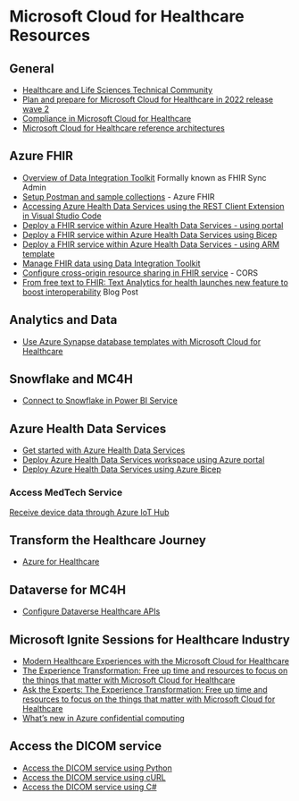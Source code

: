 # Microsoft Cloud for Healthcare Resources

## General

+ [Healthcare and Life Sciences Technical Community](https://techcommunity.microsoft.com/t5/healthcare-and-life-sciences/ct-p/HealthcareAndLifeSciences)
+ [Plan and prepare for Microsoft Cloud for Healthcare in 2022 release wave 2](https://learn.microsoft.com/en-us/dynamics365-release-plan/2022wave2/industry-clouds/healthcare/)
+ [Compliance in Microsoft Cloud for Healthcare](https://learn.microsoft.com/en-us/industry/healthcare/compliance-overview)
+ [Microsoft Cloud for Healthcare reference architectures](https://learn.microsoft.com/en-us/industry/healthcare/architecture/overview)

## Azure FHIR

+ [Overview of Data Integration Toolkit](https://learn.microsoft.com/en-us/dynamics365/industry/healthcare/data-integration-toolkit-overview#what-is-sync-admin-for-fhir) Formally known as FHIR Sync Admin
+ [Setup Postman and sample collections](https://github.com/microsoft/azure-health-data-services-workshop/blob/main/resources/docs/Postman_FHIR_service_README.md) - Azure FHIR
+ [Accessing Azure Health Data Services using the REST Client Extension in Visual Studio Code](https://learn.microsoft.com/en-us/azure/healthcare-apis/fhir/using-rest-client)
+ [Deploy a FHIR service within Azure Health Data Services - using portal](https://learn.microsoft.com/en-us/azure/healthcare-apis/fhir/fhir-portal-quickstart)
+ [Deploy a FHIR service within Azure Health Data Services using Bicep](https://learn.microsoft.com/en-us/azure/healthcare-apis/fhir/fhir-service-bicep?tabs=PowerShell)
+ [Deploy a FHIR service within Azure Health Data Services - using ARM template](https://learn.microsoft.com/en-us/azure/healthcare-apis/fhir/fhir-service-resource-manager-template?tabs=PowerShell)
+ [Manage FHIR data using Data Integration Toolkit](https://learn.microsoft.com/en-us/dynamics365/industry/healthcare/data-integration-toolkit-manage-fhir-data)
+ [Configure cross-origin resource sharing in FHIR service](https://learn.microsoft.com/en-us/azure/healthcare-apis/fhir/configure-cross-origin-resource-sharing) - CORS
+ [From free text to FHIR: Text Analytics for health launches new feature to boost interoperability](https://techcommunity.microsoft.com/t5/ai-cognitive-services-blog/from-free-text-to-fhir-text-analytics-for-health-launches-new/ba-p/3257066) Blog Post

## Analytics and Data

+ [Use Azure Synapse database templates with Microsoft Cloud for Healthcare](https://learn.microsoft.com/en-us/dynamics365/industry/healthcare/synapse-database-templates)

## Snowflake and MC4H

+ [Connect to Snowflake in Power BI Service](https://docs.microsoft.com/en-us/power-bi/connect-data/service-connect-snowflake)

## Azure Health Data Services 

+ [Get started with Azure Health Data Services](https://learn.microsoft.com/en-us/azure/healthcare-apis/get-started-with-health-data-services)
+ [Deploy Azure Health Data Services workspace using Azure portal](https://learn.microsoft.com/en-us/azure/healthcare-apis/healthcare-apis-quickstart)
+ [Deploy Azure Health Data Services using Azure Bicep](https://learn.microsoft.com/en-us/azure/healthcare-apis/deploy-healthcare-apis-using-bicep)

### Access MedTech Service
[Receive device data through Azure IoT Hub](https://learn.microsoft.com/en-us/azure/healthcare-apis/iot/device-data-through-iot-hub)

## Transform the Healthcare Journey

+ [Azure for Healthcare](https://learn.microsoft.com/en-us/shows/azure-videos/azure-for-healthcare)

## Dataverse for MC4H

+ [Configure Dataverse Healthcare APIs](https://learn.microsoft.com/en-us/dynamics365/industry/healthcare/dataverse-healthcare-apis-configure)

## Microsoft Ignite Sessions for Healthcare Industry

+ [Modern Healthcare Experiences with the Microsoft Cloud for Healthcare](https://learn.microsoft.com/en-us/events/ignite-2022/cdb09-modern-healthcare-experiences-with-microsoft-cloud-healthcare)
+ [The Experience Transformation: Free up time and resources to focus on the things that matter with Microsoft Cloud for Healthcare](https://learn.microsoft.com/en-us/events/ignite-2022/brk61-experience-transmation-free-up-time-resources-to-focus-on-things-that-matter-with-microsoft-cloud-healthcare)
+ [Ask the Experts: The Experience Transformation: Free up time and resources to focus on the things that matter with Microsoft Cloud for Healthcare](https://learn.microsoft.com/en-us/events/ignite-2022/cate61h-ask-experts-experience-transmation-free-up-time-resources-to-focus-on-things-that-matter-with-microsoft-cloud-healthcare)
+ [What’s new in Azure confidential computing](https://learn.microsoft.com/en-us/events/ignite-2022/od02-whats-new-in-azure-confidential-computing)

 ## Access the DICOM service

 + [Access the DICOM service using Python](https://learn.microsoft.com/en-us/azure/healthcare-apis/dicom/dicomweb-standard-apis-python)
+ [Access the DICOM service using cURL](https://learn.microsoft.com/en-us/azure/healthcare-apis/dicom/dicomweb-standard-apis-curl)
+ [Access the DICOM service using C#](https://learn.microsoft.com/en-us/azure/healthcare-apis/dicom/dicomweb-standard-apis-c-sharp)

